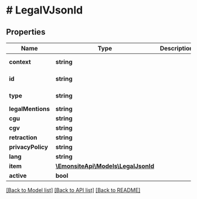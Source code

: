 # # LegalVJsonld

## Properties

Name | Type | Description | Notes
------------ | ------------- | ------------- | -------------
**context** | **string** |  | [optional] [readonly]
**id** | **string** |  | [optional] [readonly]
**type** | **string** |  | [optional] [readonly]
**legalMentions** | **string** |  | [optional]
**cgu** | **string** |  | [optional]
**cgv** | **string** |  | [optional]
**retraction** | **string** |  | [optional]
**privacyPolicy** | **string** |  | [optional]
**lang** | **string** |  | [optional]
**item** | [**\EmonsiteApi\Models\LegalJsonld**](LegalJsonld.md) |  | [optional]
**active** | **bool** |  | [optional]

[[Back to Model list]](../../README.md#models) [[Back to API list]](../../README.md#endpoints) [[Back to README]](../../README.md)
